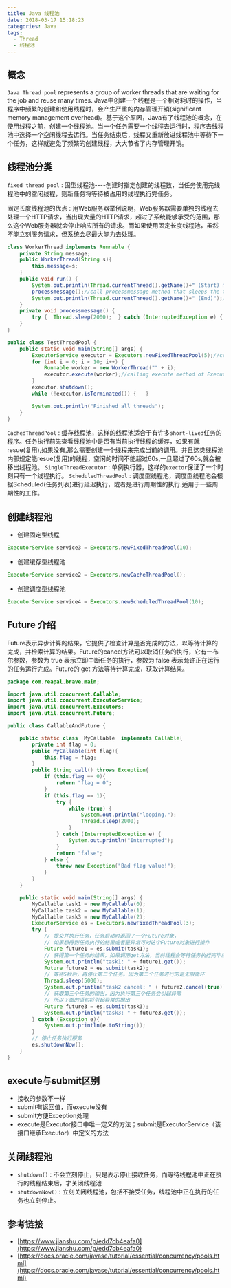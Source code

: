 ```yaml
---
title: Java 线程池
date: 2018-03-17 15:18:23
categories: Java
tags:
  - Thread
  - 线程池
---
```


## 概念
`Java Thread pool` represents a group of worker threads that are waiting for the job and reuse many times.
Java中创建一个线程是一个相对耗时的操作，当程序中频繁的创建和使用线程时，会产生严重的内存管理开销(significant memory management overhead)。基于这个原因，Java有了线程池的概念，在使用线程之前，创建一个线程池。当一个任务需要一个线程去运行时，程序去线程池中选择一个空闲线程去运行。当任务结束后，线程又重新放进线程池中等待下一个任务，这样就避免了频繁的创建线程，大大节省了内存管理开销。

## 线程池分类
`fixed thread pool` : 固型线程池----创建时指定创建的线程数，当任务使用完线程池中的空闲线程，则新任务将等待被占用的线程执行完任务。

固定长度线程池的优点 : 用Web服务器举例说明，Web服务器需要单独的线程去处理一个HTTP请求，当出现大量的HTTP请求，超过了系统能够承受的范围，那么这个Web服务器就会停止响应所有的请求。而如果使用固定长度线程池，虽然不能立刻服务请求，但系统会尽最大能力去处理。

<!-- more -->

``` java
class WorkerThread implements Runnable {
    private String message;
    public WorkerThread(String s){
        this.message=s;
    }
    public void run() {
        System.out.println(Thread.currentThread().getName()+" (Start) message = "+message);
        processmessage();//call processmessage method that sleeps the thread for 2 seconds
        System.out.println(Thread.currentThread().getName()+" (End)");//prints thread name
    }
    private void processmessage() {
        try {  Thread.sleep(2000);  } catch (InterruptedException e) { e.printStackTrace(); }
    }
}

public class TestThreadPool {
    public static void main(String[] args) {
        ExecutorService executor = Executors.newFixedThreadPool(5);//creating a pool of 5 threads
        for (int i = 0; i < 10; i++) {
            Runnable worker = new WorkerThread("" + i);
            executor.execute(worker);//calling execute method of ExecutorService
        }
        executor.shutdown();
        while (!executor.isTerminated()) {   }

        System.out.println("Finished all threads");
    }
}
```

`CachedThreadPool` : 缓存线程池，这样的线程池适合于有许多`short-lived`任务的程序。任务执行前先查看线程池中是否有当前执行线程的缓存，如果有就resue(复用),如果没有,那么需要创建一个线程来完成当前的调用。并且这类线程池内部规定能resue(复用)的线程，空闲的时间不能超过60s,一旦超过了60s,就会被移出线程池。
`SingleThreadExecutor` : 单例执行器，这样的`exector`保证了一个时刻只有一个线程执行。
`ScheduledThreadPool` : 调度型线程池，调度型线程池会根据Scheduled(任务列表)进行延迟执行，或者是进行周期性的执行.适用于一些周期性的工作。

## 创建线程池
- 创建固定型线程
``` java
ExecutorService service3 = Executors.newFixedThreadPool(10);
```
- 创建缓存型线程池
``` java
ExecutorService service2 = Executors.newCacheThreadPool();
```
- 创建调度型线程池
``` java
ExecutorService service4 = Executors.newScheduledThreadPool(10);
```

## Future 介绍
Future表示异步计算的结果，它提供了检查计算是否完成的方法，以等待计算的完成，并检索计算的结果。Future的cancel方法可以取消任务的执行，它有一布尔参数，参数为 true 表示立即中断任务的执行，参数为 false 表示允许正在运行的任务运行完成。Future的 get 方法等待计算完成，获取计算结果。
``` java
package com.reapal.brave.main;

import java.util.concurrent.Callable;
import java.util.concurrent.ExecutorService;
import java.util.concurrent.Executors;
import java.util.concurrent.Future;

public class CallableAndFuture {

    public static class  MyCallable  implements Callable{
        private int flag = 0;
        public MyCallable(int flag){
            this.flag = flag;
        }
        public String call() throws Exception{
            if (this.flag == 0){
                return "flag = 0";
            }
            if (this.flag == 1){
                try {
                    while (true) {
                        System.out.println("looping.");
                        Thread.sleep(2000);
                    }
                } catch (InterruptedException e) {
                    System.out.println("Interrupted");
                }
                return "false";
            } else {
                throw new Exception("Bad flag value!");
            }
        }
    }

    public static void main(String[] args) {
        MyCallable task1 = new MyCallable(0);
        MyCallable task2 = new MyCallable(1);
        MyCallable task3 = new MyCallable(2);
        ExecutorService es = Executors.newFixedThreadPool(3);
        try {
            // 提交并执行任务，任务启动时返回了一个Future对象，
            // 如果想得到任务执行的结果或者是异常可对这个Future对象进行操作
            Future future1 = es.submit(task1);
            // 获得第一个任务的结果，如果调用get方法，当前线程会等待任务执行完毕后才往下执行
            System.out.println("task1: " + future1.get());
            Future future2 = es.submit(task2);
            // 等待5秒后，再停止第二个任务。因为第二个任务进行的是无限循环
            Thread.sleep(5000);
            System.out.println("task2 cancel: " + future2.cancel(true));
            // 获取第三个任务的输出，因为执行第三个任务会引起异常
            // 所以下面的语句将引起异常的抛出
            Future future3 = es.submit(task3);
            System.out.println("task3: " + future3.get());
        } catch (Exception e){
            System.out.println(e.toString());
        }
        // 停止任务执行服务
        es.shutdownNow();
    }
}
```

## execute与submit区别
- 接收的参数不一样
- submit有返回值，而execute没有
- submit方便Exception处理
- execute是Executor接口中唯一定义的方法；submit是ExecutorService（该接口继承Executor）中定义的方法

## 关闭线程池
- `shutdown()` : 不会立刻停止，只是表示停止接收任务，而等待线程池中正在执行的线程结束后，才关闭线程池
- `shutdownNow()` : 立刻关闭线程池，包括不接受任务，线程池中正在执行的任务也立刻停止。

## 参考链接
- [https://www.jianshu.com/p/edd7cb4eafa0](https://www.jianshu.com/p/edd7cb4eafa0)
- [https://docs.oracle.com/javase/tutorial/essential/concurrency/pools.html](https://docs.oracle.com/javase/tutorial/essential/concurrency/pools.html)
